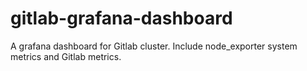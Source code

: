# gitlab-grafana-dashboard
A grafana dashboard for Gitlab cluster. Include node_exporter system metrics and Gitlab metrics.

